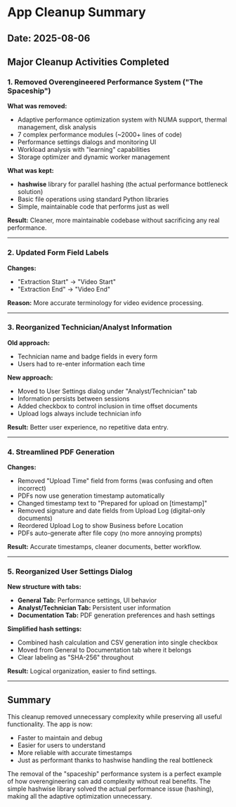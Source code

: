 # App Cleanup Summary

## Date: 2025-08-06

## Major Cleanup Activities Completed

### 1. Removed Overengineered Performance System ("The Spaceship")
**What was removed:**
- Adaptive performance optimization system with NUMA support, thermal management, disk analysis
- 7 complex performance modules (~2000+ lines of code)
- Performance settings dialogs and monitoring UI
- Workload analysis with "learning" capabilities
- Storage optimizer and dynamic worker management

**What was kept:**
- **hashwise** library for parallel hashing (the actual performance bottleneck solution)
- Basic file operations using standard Python libraries
- Simple, maintainable code that performs just as well

**Result:** Cleaner, more maintainable codebase without sacrificing any real performance.

---

### 2. Updated Form Field Labels
**Changes:**
- "Extraction Start" → "Video Start"
- "Extraction End" → "Video End"

**Reason:** More accurate terminology for video evidence processing.

---

### 3. Reorganized Technician/Analyst Information
**Old approach:**
- Technician name and badge fields in every form
- Users had to re-enter information each time

**New approach:**
- Moved to User Settings dialog under "Analyst/Technician" tab
- Information persists between sessions
- Added checkbox to control inclusion in time offset documents
- Upload logs always include technician info

**Result:** Better user experience, no repetitive data entry.

---

### 4. Streamlined PDF Generation
**Changes:**
- Removed "Upload Time" field from forms (was confusing and often incorrect)
- PDFs now use generation timestamp automatically
- Changed timestamp text to "Prepared for upload on [timestamp]"
- Removed signature and date fields from Upload Log (digital-only documents)
- Reordered Upload Log to show Business before Location
- PDFs auto-generate after file copy (no more annoying prompts)

**Result:** Accurate timestamps, cleaner documents, better workflow.

---

### 5. Reorganized User Settings Dialog
**New structure with tabs:**
- **General Tab:** Performance settings, UI behavior
- **Analyst/Technician Tab:** Persistent user information
- **Documentation Tab:** PDF generation preferences and hash settings

**Simplified hash settings:**
- Combined hash calculation and CSV generation into single checkbox
- Moved from General to Documentation tab where it belongs
- Clear labeling as "SHA-256" throughout

**Result:** Logical organization, easier to find settings.

---

## Summary
This cleanup removed unnecessary complexity while preserving all useful functionality. The app is now:
- Faster to maintain and debug
- Easier for users to understand
- More reliable with accurate timestamps
- Just as performant thanks to hashwise handling the real bottleneck

The removal of the "spaceship" performance system is a perfect example of how overengineering can add complexity without real benefits. The simple hashwise library solved the actual performance issue (hashing), making all the adaptive optimization unnecessary.